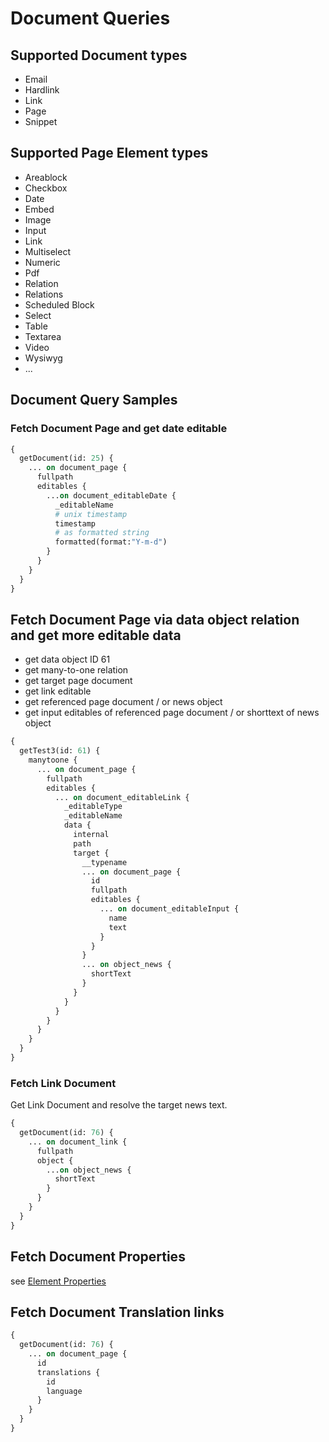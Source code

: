 # Document Queries

## Supported Document types

* Email
* Hardlink
* Link
* Page
* Snippet

## Supported Page Element types

* Areablock
* Checkbox
* Date
* Embed  
* Image
* Input
* Link
* Multiselect
* Numeric
* Pdf
* Relation
* Relations
* Scheduled Block
* Select
* Table
* Textarea
* Video
* Wysiwyg
* ...

## Document Query Samples

### Fetch Document Page and get date editable

```graphql
{
  getDocument(id: 25) {
    ... on document_page {
      fullpath
      editables {
        ...on document_editableDate {
          _editableName
          # unix timestamp
          timestamp
          # as formatted string
          formatted(format:"Y-m-d")
        }
      }      
    }
  }
}
```

## Fetch Document Page via data object relation and get more editable data

* get data object ID 61
* get many-to-one relation
* get target page document
* get link editable
* get referenced page document / or news object
* get input editables of referenced page document / or shorttext of news object

```graphql
{
  getTest3(id: 61) {
    manytoone {
      ... on document_page {
        fullpath
        editables {
          ... on document_editableLink {
            _editableType
            _editableName
            data {
              internal
              path
              target {
                __typename
                ... on document_page {
                  id
                  fullpath
                  editables {
                    ... on document_editableInput {
                      name
                      text
                    }
                  }
                }
                ... on object_news {
                  shortText
                }
              }
            }
          }
        }
      }
    }
  }
}
```

### Fetch Link Document

Get Link Document and resolve the target news text.

```graphql
{
  getDocument(id: 76) {
    ... on document_link {
      fullpath
      object {
        ...on object_news {
          shortText
        }
      }      
    }
  }
}

```

## Fetch Document Properties

see [Element Properties](./11_Query_Samples/05_Sample_Element_Properties.md)

## Fetch Document Translation links

```graphql
{
  getDocument(id: 76) {
    ... on document_page {
      id
      translations {
        id
        language
      }
    }
  }
}

```